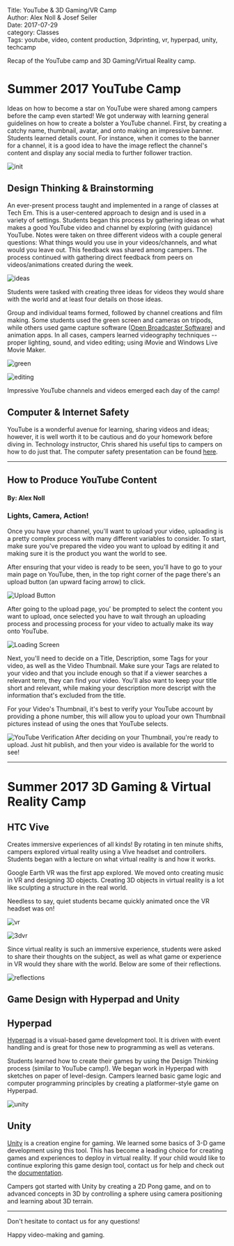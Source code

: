 Title: YouTube & 3D Gaming/VR Camp  
Author: Alex Noll & Josef Seiler  
Date: 2017-07-29  
category: Classes  
Tags: youtube, video, content production, 3dprinting, vr, hyperpad, unity, techcamp  

Recap of the YouTube camp and 3D Gaming/Virtual Reality camp.  

# Summer 2017 YouTube Camp  

Ideas on how to become a star on YouTube were shared among campers before the camp even started! We got underway with learning general guidelines on how to create a bolster a YouTube channel. First, by creating a catchy name, thumbnail, avatar, and onto making an impressive banner. Students learned details count. For instance, when it comes to the banner for a channel, it is a good idea to have the image reflect the channel's content and display any social media to further follower traction.  

![init](images/youtube_lect.jpg)  

## Design Thinking & Brainstorming  

An ever-present process taught and implemented in a range of classes at Tech Em. This is a user-centered approach to design and is used in a variety of settings. Students began this process by gathering ideas on what makes a good YouTube video and channel by exploring (with guidance) YouTube. Notes were taken on three different videos with a couple general questions: What things would you use in your videos/channels, and what would you leave out. This feedback was shared among campers. The process continued with gathering direct feedback from peers on videos/animations created during the week.  

![ideas](images/youtube_design.jpg)  

Students were tasked with creating three ideas for videos they would share with the world and at least four details on those ideas.  

Group and individual teams formed, followed by channel creations and film making. Some students used the green screen and cameras on tripods, while others used game capture software ([Open Broadcaster Software](https://obsproject.com/)) and animation apps. In all cases, campers learned videography techniques --proper lighting, sound, and video editing; using iMovie and Windows Live Movie Maker.  

![green](images/youtube_greenscreen.jpg)

![editing](images/youtube_3d.jpg)

Impressive YouTube channels and videos emerged each day of the camp!  

## Computer & Internet Safety  

YouTube is a wonderful avenue for learning, sharing videos and ideas; however, it is well worth it to be cautious and do your homework before diving in. Technology instructor, Chris shared his useful tips to campers on how to do just that. The computer safety presentation can be found [here](https://docs.google.com/presentation/d/1lJvTJYlD7aN2kW3RDKmoKvHd8Q-TOKdG8H45cWhkQUE/edit#slide=id.p).  

***  

## How to Produce YouTube Content  
#### By: Alex Noll  

### Lights, Camera, Action!  

Once you have your channel, you'll want to upload your video, uploading is a pretty complex process with many different variables to consider. To start, make sure you've prepared the video you want to upload by editing it and making sure it is the product you want the world to see.  

After ensuring that your video is ready to be seen, you'll have to go to your main page on YouTube, then, in the top right corner of the page there's an upload button (an upward facing arrow) to click.  

![Upload Button](images/UPBUTTON.jpg)  

After going to the upload page, you' be prompted to select the content you want to upload, once selected you have to wait through an uploading process and processing process for your video to actually make its way onto YouTube.  

![Loading Screen](images/Upload.jpg)  

Next, you'll need to decide on a Title, Description, some Tags for your video, as well as the Video Thumbnail. Make sure your Tags are related to your video and that you include enough so that if a viewer searches a relevant term, they can find your video. You'll also want to keep your title short and relevant, while making your description more descript with the information that's excluded from the title.  

For your Video's Thumbnail, it's best to verify your YouTube account by providing a phone number, this will allow you to upload your own Thumbnail pictures instead of using the ones that YouTube selects.  

![YouTube Verification](images/verification.jpg)
After deciding on your Thumbnail, you're ready to upload. Just hit publish, and then your video is available for the  world to see!  

***  

# Summer 2017 3D Gaming & Virtual Reality Camp  

## HTC Vive  

Creates immersive experiences of all kinds! By rotating in ten minute shifts, campers explored virtual reality using a Vive headset and controllers. Students began with a lecture on what virtual reality is and how it works.

Google Earth VR was the first app explored. We moved onto creating music in VR and designing 3D objects. Creating 3D objects in virtual reality is a lot like sculpting a structure in the real world.  

Needless to say, quiet students became quickly animated once the VR headset was on!

![vr](images/vr_building.jpg)  

![3dvr](images/vr_3d.jpg)  

Since virtual reality is such an immersive experience, students were asked to share their thoughts on the subject, as well as what game or experience in VR would they share with the world. Below are some of their reflections.  

![reflections](images/vr_hippy.jpg)  

## Game Design with Hyperpad and Unity  

## Hyperpad  

[Hyperpad](https://www.hyperpad.com/) is a visual-based game development tool. It is driven with event handling and is great for those new to programming as well as veterans.

Students learned how to create their games by using the Design Thinking process (similar to YouTube camp!). We began work in Hyperpad with sketches on paper of level-design. Campers learned basic game logic and computer programming principles by creating a platformer-style game on Hyperpad.  

![unity](images/vr_unity.jpg)  

## Unity  

[Unity](https://unity3d.com/) is a creation engine for gaming. We learned some basics of 3-D game development using this tool. This has become a leading choice for creating games and experiences to deploy in virtual reality. If your child would like to continue exploring this game design tool, contact us for help and check out the [documentation](https://docs.unity3d.com/Manual/index.html).

Campers got started with Unity by creating a 2D Pong game, and on to advanced concepts in 3D by controlling a sphere using camera positioning and learning about 3D terrain.  

***  

Don't hesitate to contact us for any questions!  

Happy video-making and gaming.  
